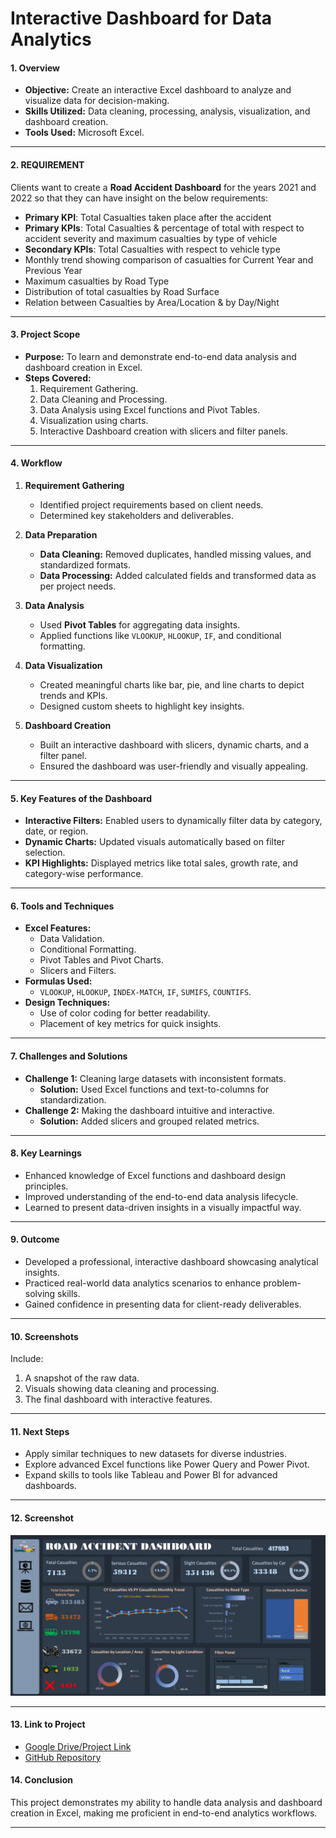 # Interactive Dashboard for Data Analytics

#### **1. Overview**
- **Objective:** Create an interactive Excel dashboard to analyze and visualize data for decision-making.
- **Skills Utilized:** Data cleaning, processing, analysis, visualization, and dashboard creation.
- **Tools Used:** Microsoft Excel.
  
---

#### **2. REQUIREMENT**
Clients want to create a **Road Accident Dashboard** for the years 2021 and 2022 so that they can have insight on the below requirements:

- **Primary KPI**: Total Casualties taken place after the accident  
- **Primary KPIs**: Total Casualties & percentage of total with respect to accident severity and maximum casualties by type of vehicle  
- **Secondary KPIs**: Total Casualties with respect to vehicle type  
- Monthly trend showing comparison of casualties for Current Year and Previous Year  
- Maximum casualties by Road Type  
- Distribution of total casualties by Road Surface  
- Relation between Casualties by Area/Location & by Day/Night  

---

#### **3. Project Scope**
- **Purpose:** To learn and demonstrate end-to-end data analysis and dashboard creation in Excel.
- **Steps Covered:**
  1. Requirement Gathering.
  2. Data Cleaning and Processing.
  3. Data Analysis using Excel functions and Pivot Tables.
  4. Visualization using charts.
  5. Interactive Dashboard creation with slicers and filter panels.

---

#### **4. Workflow**
1. **Requirement Gathering**
   - Identified project requirements based on client needs.
   - Determined key stakeholders and deliverables.

2. **Data Preparation**
   - **Data Cleaning:** Removed duplicates, handled missing values, and standardized formats.
   - **Data Processing:** Added calculated fields and transformed data as per project needs.

3. **Data Analysis**
   - Used **Pivot Tables** for aggregating data insights.
   - Applied functions like `VLOOKUP`, `HLOOKUP`, `IF`, and conditional formatting.

4. **Data Visualization**
   - Created meaningful charts like bar, pie, and line charts to depict trends and KPIs.
   - Designed custom sheets to highlight key insights.

5. **Dashboard Creation**
   - Built an interactive dashboard with slicers, dynamic charts, and a filter panel.
   - Ensured the dashboard was user-friendly and visually appealing.

---

#### **5. Key Features of the Dashboard**
- **Interactive Filters:** Enabled users to dynamically filter data by category, date, or region.
- **Dynamic Charts:** Updated visuals automatically based on filter selection.
- **KPI Highlights:** Displayed metrics like total sales, growth rate, and category-wise performance.

---

#### **6. Tools and Techniques**
- **Excel Features:**
  - Data Validation.
  - Conditional Formatting.
  - Pivot Tables and Pivot Charts.
  - Slicers and Filters.
- **Formulas Used:**
  - `VLOOKUP`, `HLOOKUP`, `INDEX-MATCH`, `IF`, `SUMIFS`, `COUNTIFS`.
- **Design Techniques:**
  - Use of color coding for better readability.
  - Placement of key metrics for quick insights.

---

#### **7. Challenges and Solutions**
- **Challenge 1:** Cleaning large datasets with inconsistent formats.
  - **Solution:** Used Excel functions and text-to-columns for standardization.
- **Challenge 2:** Making the dashboard intuitive and interactive.
  - **Solution:** Added slicers and grouped related metrics.

---

#### **8. Key Learnings**
- Enhanced knowledge of Excel functions and dashboard design principles.
- Improved understanding of the end-to-end data analysis lifecycle.
- Learned to present data-driven insights in a visually impactful way.

---

#### **9. Outcome**
- Developed a professional, interactive dashboard showcasing analytical insights.
- Practiced real-world data analytics scenarios to enhance problem-solving skills.
- Gained confidence in presenting data for client-ready deliverables.

---

#### **10. Screenshots**
Include:
1. A snapshot of the raw data.
2. Visuals showing data cleaning and processing.
3. The final dashboard with interactive features.

---

#### **11. Next Steps**
- Apply similar techniques to new datasets for diverse industries.
- Explore advanced Excel functions like Power Query and Power Pivot.
- Expand skills to tools like Tableau and Power BI for advanced dashboards.

---
#### **12. Screenshot**
![Road Accident Dashbaord](Images/road_accident_dashboard.jpeg)

---
#### **13. Link to Project**
- [Google Drive/Project Link](https://drive.google.com/drive/folders/1ARlwFBxFmMDfEzGfu0ksU2NJuEJhmDZs?usp=drive_link)
- [GitHub Repository ](https://github.com/praks7v/Intractive-Dashboard-for-Data-Analysis)

#### **14. Conclusion**
This project demonstrates my ability to handle data analysis and dashboard creation in Excel, making me proficient in end-to-end analytics workflows.

---

